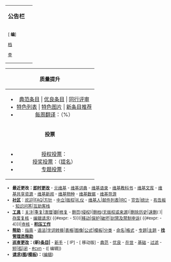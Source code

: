 <div class="plainlinks nomobile" id="recentchangesblock">

<table>
<tbody>
<tr class="odd">
<td><div style="margin-bottom: 2em; font-size: 110%;">
<p><strong>公告栏</strong></p>
</div>
<div style="font-size: small;margin-bottom:5px;">
<p>[ <strong>编</strong>]</p>
</div>
<div style="font-size: small;">
<p><a href="https://zh.wikipedia.org/wiki/Wikipedia:公告栏/存档" title="wikilink">档</a></p>
</div>
<div style="font-size: small;">
<p><a href="https://zh.wikipedia.org/wiki/Wikipedia:公告栏" title="wikilink">查</a></p>
</div></td>
<td></td>
</tr>
</tbody>
</table>

<table>
<thead>
<tr class="header">
<th style="text-align: center;"><p><strong>质量提升</strong></p></th>
</tr>
</thead>
<tbody>
<tr class="odd">
<td style="text-align: center;"><ul>
<li><a href="https://zh.wikipedia.org/wiki/Wikipedia:典范条目候选" title="wikilink">典范条目</a><strong></strong> | <a href="https://zh.wikipedia.org/wiki/Wikipedia:优良条目评选" title="wikilink">优良条目</a><strong></strong> | <a href="https://zh.wikipedia.org/wiki/Wikipedia:同行评审" title="wikilink">同行评审</a><strong></strong></li>
<li><a href="https://zh.wikipedia.org/wiki/Wikipedia:特色列表候选" title="wikilink">特色列表</a><strong></strong> | <a href="https://zh.wikipedia.org/wiki/Wikipedia:特色图片评选" title="wikilink">特色图片</a><strong></strong> | <a href="https://zh.wikipedia.org/wiki/Wikipedia:新条目推荐/候选" title="wikilink">新条目推荐</a></li>
<li><a href="https://zh.wikipedia.org/wiki/Wikipedia:每周翻译" title="wikilink">每周翻译</a>：<strong><a href="https://zh.wikipedia.org/wiki/{{TOWitem}}" title="wikilink"></a></strong>（%）</li>
</ul></td>
</tr>
<tr class="even">
<td style="text-align: center;"><p><strong>投票</strong></p></td>
</tr>
<tr class="odd">
<td style="text-align: center;"><ul>
<li><a href="https://zh.wikipedia.org/wiki/Wikipedia:申请成为管理员" title="wikilink">授权投票</a>：<strong></strong></li>
<li><a href="https://zh.wikipedia.org/wiki/Wikipedia:维基荣誉/授奖提名投票" title="wikilink">授奖投票</a>：<strong></strong>（<a href="https://zh.wikipedia.org/wiki/Wikipedia:维基荣誉与奖励申请与变更" title="wikilink">提名</a>）</li>
<li><a href="https://zh.wikipedia.org/wiki/Wikipedia:投票#正在进行的投票" title="wikilink">专题投票</a>：<strong></strong></li>
</ul></td>
</tr>
</tbody>
</table>

<div style="font-size: small; clear: both;">

  - **最近更改：[即时更改](https://zh.wikipedia.org/wiki/ircrc:zh.wikipedia "wikilink")** - [元维基](https://zh.wikipedia.org/wiki/m:Special:Recentchanges "wikilink") - [维基词典](https://zh.wikipedia.org/wiki/wikt:Special:Recentchanges "wikilink") - [维基语录](https://zh.wikipedia.org/wiki/q:Special:Recentchanges "wikilink") - [维基教科书](https://zh.wikipedia.org/wiki/b:Special:Recentchanges "wikilink") - [维基文库](https://zh.wikipedia.org/wiki/s:Special:Recentchanges "wikilink") - [维基共享资源](https://zh.wikipedia.org/wiki/commons:Special:Recentchanges "wikilink") - [维基新闻](https://zh.wikipedia.org/wiki/n:Special:Recentchanges "wikilink") - [维基物种](https://zh.wikipedia.org/wiki/Wikispecies:Special:Recentchanges "wikilink") - [维基数据](https://zh.wikipedia.org/wiki/d:Special:Recentchanges "wikilink") - [维基导游](https://zh.wikipedia.org/wiki/voy:Special:Recentchanges "wikilink")
  - **[社区](https://zh.wikipedia.org/wiki/Wikipedia:社区主页 "wikilink")**：[欢迎](https://zh.wikipedia.org/wiki/Wikipedia:欢迎 "wikilink")|[FAQ](https://zh.wikipedia.org/wiki/Wikipedia:常见问题解答 "wikilink")|[方针](https://zh.wikipedia.org/wiki/Wikipedia:方针列表 "wikilink") - [中立](https://zh.wikipedia.org/wiki/Wikipedia:中立的观点 "wikilink")|[版权](https://zh.wikipedia.org/wiki/Wikipedia:版权信息 "wikilink")|[礼仪](https://zh.wikipedia.org/wiki/Wikipedia:礼仪 "wikilink") - [维基人](https://zh.wikipedia.org/wiki/Wikipedia:维基人 "wikilink")|[邮件列表](https://zh.wikipedia.org/wiki/Wikipedia:邮件列表 "wikilink")|[IRC](https://zh.wikipedia.org/wiki/Wikipedia:IRC "wikilink") - [宣告](https://zh.wikipedia.org/wiki/Wikipedia:宣告 "wikilink")|[统计](https://zh.wikipedia.org/wiki/Special:Statistics "wikilink") - [布告板](https://zh.wikipedia.org/wiki/Wikipedia:各地布告板 "wikilink") - [知识问答](https://zh.wikipedia.org/wiki/Wikipedia:知识问答 "wikilink")|[互助客栈](https://zh.wikipedia.org/wiki/Wikipedia:互助客栈 "wikilink")
  - **[工具](https://zh.wikipedia.org/wiki/Wikipedia:实用工具 "wikilink")：**[关注](https://zh.wikipedia.org/wiki/Wikipedia:需要关注的页面 "wikilink")|[重复](https://zh.wikipedia.org/wiki/Wikipedia:重复条目 "wikilink")|[清理](https://zh.wikipedia.org/wiki/Wikipedia:清理 "wikilink")|[翻](https://zh.wikipedia.org/wiki/Wikipedia:翻译请求 "wikilink")|[修复](https://zh.wikipedia.org/wiki/Special:LintErrors "wikilink") - [删页](https://zh.wikipedia.org/wiki/Wikipedia:页面存废讨论 "wikilink")([侵权](https://zh.wikipedia.org/wiki/Wikipedia:页面存废讨论/疑似侵权 "wikilink"))|[删档](https://zh.wikipedia.org/wiki/Wikipedia:文件存废讨论 "wikilink")([无版权或来源](https://zh.wikipedia.org/wiki/Wikipedia:文件存废讨论/无版权讯息或文件来源 "wikilink"))|[删除历史](https://zh.wikipedia.org/wiki/维基百科:修订版本删除请求 "wikilink")|[速删](https://zh.wikipedia.org/wiki/Category:快速删除候选 "wikilink")( )|[存废复核](https://zh.wikipedia.org/wiki/Wikipedia:存废复核请求 "wikilink") - [编辑请求](https://zh.wikipedia.org/wiki/Category:维基百科编辑被保护页面请求 "wikilink")( {{\#expr: - 5}})|[移动](https://zh.wikipedia.org/wiki/Category:移动请求 "wikilink")|[保护](https://zh.wikipedia.org/wiki/Wikipedia:请求保护页面 "wikilink")|[破坏](https://zh.wikipedia.org/wiki/Wikipedia:当前的破坏 "wikilink")|[封禁及禁制申诉](https://zh.wikipedia.org/wiki/Category:封禁及禁制申诉 "wikilink")( {{\#expr: - 4}})|[查核](https://zh.wikipedia.org/wiki/Wikipedia:元維基用戶查核協助請求 "wikilink") - **[积压工作](https://zh.wikipedia.org/wiki/Category:维基百科积压工作 "wikilink")**
  - **[帮助](https://zh.wikipedia.org/wiki/Help:目录 "wikilink")**：[指南](https://zh.wikipedia.org/wiki/Wikipedia:使用指南 "wikilink") - [语法](https://zh.wikipedia.org/wiki/help:如何编辑页面 "wikilink")|[字词转换](https://zh.wikipedia.org/wiki/Wikipedia:字词转换处理 "wikilink")|[表格](https://zh.wikipedia.org/wiki/Wikipedia:表格 "wikilink")|[图像](https://zh.wikipedia.org/wiki/Wikipedia:图片教程 "wikilink")|[公式](https://zh.wikipedia.org/wiki/Help:数学公式 "wikilink")|[模板](https://zh.wikipedia.org/wiki/Wikipedia:模板消息 "wikilink")|[分类](https://zh.wikipedia.org/wiki/Wikipedia:页面分类 "wikilink") - [命名](https://zh.wikipedia.org/wiki/wikipedia:命名常规 "wikilink")|[格式](https://zh.wikipedia.org/wiki/Wikipedia:格式手册 "wikilink") - [专题](https://zh.wikipedia.org/wiki/Wikipedia:专题 "wikilink")|[主题](https://zh.wikipedia.org/wiki/Portal:首页 "wikilink") - **[找管理员帮助](https://zh.wikipedia.org/wiki/Wikipedia:管理员通告板 "wikilink")**
  - **[巡查更改](https://zh.wikipedia.org/wiki/Wikipedia:最近更改巡查 "wikilink")：(新)[条目](https://zh.wikipedia.org/wiki/Special:Newpages "wikilink")|[](https://zh.wikipedia.org/wiki/Special:Newimages "wikilink")** - [新手](https://zh.wikipedia.org/wiki/Special:Contributions/newbies "wikilink") - \[ IP\] - \[ 移动版\] - [典范](https://zh.wikipedia.org/wiki/Special:RecentChangesLinked/Category:典范条目 "wikilink") - [优良](https://zh.wikipedia.org/wiki/Special:RecentChangesLinked/Category:优良条目 "wikilink") - [在世](https://zh.wikipedia.org/wiki/Special:RecentChangesLinked/Category:在世人物 "wikilink") - [基础](https://zh.wikipedia.org/wiki/Special:RecentChangesLinked/Wikipedia:基础条目 "wikilink") - [过滤](https://zh.wikipedia.org/wiki/Special:AbuseLog "wikilink") - [短](https://zh.wikipedia.org/wiki/Special:Shortpages "wikilink")|[孤](https://zh.wikipedia.org/wiki/Special:Lonelypages "wikilink")|[闭](https://zh.wikipedia.org/wiki/Special:断链页面 "wikilink") - [\#cvn](https://zh.wikipedia.org/wiki/irc:cvn-zh-scan "wikilink") - (\[ 编辑\])
  - **[请求](https://zh.wikipedia.org/wiki/Wikipedia:条目请求 "wikilink")([图](https://zh.wikipedia.org/wiki/Wikipedia:图片请求 "wikilink")/[模板](https://zh.wikipedia.org/wiki/Wikipedia:模板请求 "wikilink"))：**([编辑](https://zh.wikipedia.org/wiki/wikipedia:最近更改条目请求 "wikilink"))

</div>

</div>